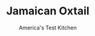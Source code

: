 ---
layout: ../../layouts/MarkdownPostLayout.astro
title: Jamaican Oxtail
author: America's Test Kitchen
pubDate: 2023-03-15
description: "My grandmother’s oxtail is more than a meal; it’s the connection between us and to our history."
image_url: https://res.cloudinary.com/hksqkdlah/image/upload/ar_1:1,c_fill,dpr_2.0,f_auto,fl_lossy.progressive.strip_profile,g_faces:auto,q_auto:low,w_344/SFS_JamaicanOxtail_062_cdmke9
tags: ["Main Courses","Caribbean","Beef"]
calories: 6485
protein: 57
carbohydrates: 25
fats: 
fiber: 4
ingredients: ["5 pounds, oxtails, 2 to 2½ inches thick, trimmed","2 , onions, halved and sliced thin","10 sprigs, fresh thyme","2 , scallions, crushed with side of knife, then chopped","2 tablespoons, distilled white vinegar","1 tablespoon, table salt","1 tablespoon, pepper","1 tablespoon, Worcestershire sauce","1 tablespoon, dark soy sauce","3 , garlic cloves, chopped","1 teaspoon, onion powder","1 teaspoon, granulated garlic","8 , whole allspice berries","6 cups, hot water","1 , Scotch bonnet chile","1 (15.5-ounce) can, butter beans, rinsed","¼ cup, ketchup","¼ cup, sugar","¼ cup, hot water"]
serves: 8
time: "5 hours, plus 4 hours marinating"
instructions: ["FOR THE OXTAIL: Place oxtails in large bowl and fill with cold water. Agitate to remove any loose bone and fat fragments. Drain and repeat, then drain again.","Add onions, thyme sprigs, scallions, vinegar, salt, pepper, Worcestershire, soy sauce, garlic, onion powder, granulated garlic, and allspice berries to bowl with oxtails and toss to thoroughly combine. Cover and refrigerate for at least 4 hours or up to 24 hours.","Brush marinade off oxtails and transfer oxtails to plate; reserve marinade to use in step 9.","FOR THE BROWNING: Add sugar to center of large Dutch oven. Place pot over medium-low heat and cook, without stirring, until edges of sugar begin to liquefy and turn golden, about 4 minutes. Using long-handled wooden spoon or heat-resistant rubber spatula, pull edges of melted sugar inward to help melt remaining sugar.","Continue to cook until sugar turns dark chocolate brown, 4 to 6 minutes longer, stirring often for even cooking. (Browning will smoke; we recommend turning on your hood vent.)","Carefully add ¼ cup hot water to browning (mixture will sputter and let off steam) and stir to incorporate. Simmer until reduced by half and large bubbles break surface, 1½ to 2 minutes.","Add oxtails to browning and increase heat to medium-high (pot will be crowded). Cook, turning oxtails frequently, until oxtails have picked up significant color from sugar-based browning, some fond has begun to form on bottom of pot, and most moisture has cooked off to point where sizzling can be heard, 10 to 12 minutes.","Add 6 cups hot water to pot and bring to boil. Cover; reduce heat to medium-low; and cook at strong simmer for 2½ hours, stirring and turning oxtails occasionally.","Stir reserved marinade into pot. Poke small hole in Scotch bonnet with tip of paring knife and add to pot. Cover and continue to simmer until largest oxtails are fork-tender and meat begins to fall easily off bone, about 1 hour longer, stirring occasionally and being mindful to not burst Scotch bonnet as you stir.","Stir in butter beans and continue to simmer, covered, until meat falls easily off bone, about 30 minutes longer. Stir in ketchup and cook, uncovered, until liquid has thickened and reduced to just below surface of oxtails, 5 to 15 minutes. Serve."]
nutrition: ["1282 mg Potassium","600 mg Phosphorus","91 mg Calcium","8 mg Iron","104 mg Magnesium","1248 mg Sodium","11 mg Zinc","52 g Fat","10 mg Niacin (B3)","22 g Monounsaturated","2 g Polyunsaturated","30 mg Vitamin C","187 mg Cholesterol","20 g Saturated","4 g Fiber","46 µg Folate (food)","9 g Sugars","13 µg Vitamin K","434 g Water","25 g Carbs","46 µg Folate equivalent (total)","57 g Protein","8 µg Vitamin B12","1 mg Vitamin B6","21 µg Vitamin A","810 kcal Energy","6 g Sugars, added","6485 calories"]
notes: "Plan ahead: The oxtails need to marinate for at least 4 hours before cooking. Note that the oxtail marinade is reserved and added to the pot in step 9. We call for using dark soy sauce here, which is thicker and slightly sweeter than regular soy sauce. Search for it online or at an Asian grocery store. Butter beans are also called baby lima beans. If you cant find them canned, you can substitute 1½ cups (about 8 ounces) of frozen beans. You can substitute a habanero chile for the Scotch bonnet chile, if desired. Its important to have the hot water called for in step 6 ready to add as soon as the sugar has properly browned. The wide time range for the reduction in step 10 accounts for the varying heating capabilities of different stovetops. Be sure to reduce the liquid until it has thickened and is just below the surface of the oxtails."
---